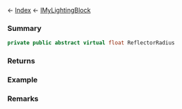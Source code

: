 ← [Index](Api-Index) ← [IMyLightingBlock](Sandbox.ModAPI.Ingame.IMyLightingBlock)

### Summary

```csharp
private public abstract virtual float ReflectorRadius
```

### Returns

### Example

### Remarks

